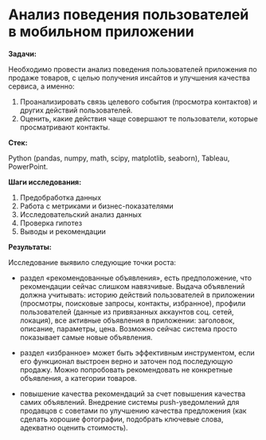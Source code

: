# Анализ поведения пользователей в мобильном приложении  

**Задачи:**  

Необходимо провести анализ поведения пользователей приложения по продаже товаров, с целью получения инсайтов и улучшения качества сервиса, а именно:    

  1. Проанализировать связь целевого события (просмотра контактов) и других действий пользователей.  
  2. Оценить, какие действия чаще совершают те пользователи, которые просматривают контакты.  

**Стек:**  

Python (pandas, numpy, math, scipy, matplotlib, seaborn), Tableau, PowerPoint.  

**Шаги исследования:**  
1.	Предобработка данных  
2.	Работа с метриками и бизнес-показателями  
3.	Исследовательский анализ данных  
4.	Проверка гипотез  
5.	Выводы и рекомендации  

**Результаты:** 

Исследование выявило следующие точки роста:  

  -	раздел «рекомендованные объявления», есть предположение, что рекомендации сейчас слишком навязчивые. Выдача объявлений должна учитывать: историю действий пользователей в приложении (просмотры, поисковые запросы, контакты, избранное), профили пользователей (данные из привязанных аккаунтов соц. сетей, локация), все активные объявления в приложении: заголовок, описание, параметры, цена. Возможно сейчас система просто показывает самые новые объявления. 

  -	раздел «избранное» может быть эффективным инструментом, если его функционал выстроен верно и заточен под последующую продажу. Можно попробовать рекомендовать не конкретные объявления, а категории товаров.

  -	повышение качества рекомендаций за счет повышения качества самих объявлений. Внедрение системы push-уведомлений для продавцов с советами по улучшению качества предложения (как сделать хорошие фотографии, подобрать ключевые слова, адекватно оценить стоимость). 
